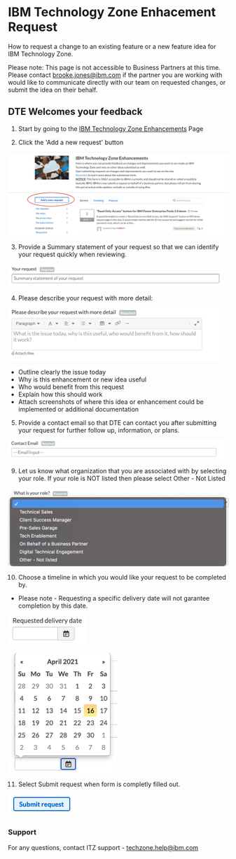 # IBM Technology Zone Enhacement Request

How to request a change to an existing feature or a new feature idea for IBM Technology Zone.

Please note: This page is not accessible to Business Partners at this time. Please contact brooke.jones@ibm.com if the partner you are working with would like to communicate directly with our team on requested changes, or submit the idea on their behalf. 

## DTE Welcomes your feedback

1.  Start by going to the [IBM Technology Zone Enhancements](https://itz-enhancements.ideas.aha.io/portal_session/new) Page

2.  Click the 'Add a new request' button 

![IBM Technology Zone new request button](Images/IBM-enhancement-page.png)

3. Provide a Summary statement of your request so that we can identify your request quickly when reviewing. 

![summary statement](Images/aha-yourrequest.png)

4. Please describe your request with more detail:

![Describe your request](Images/aha-describerequest.png)

* Outline clearly the issue today
* Why is this enhancement or new idea useful
* Who would benefit from this request
* Explain how this should work
* Attach screenshots of where this idea or enhancement could be implemented or additional documentation


5. Provide a contact email so that DTE can contact you after submitting your request for further follow up, information, or plans. 

![Contact Email](Images/aha-contactemail.png)

9. Let us know what organization that you are associated with by selecting your role. If your role is NOT listed then please select Other - Not Listed

![Select role](Images/ahaform-role.png)

10.  Choose a timeline in which you would like your request to be completed by. 
* Please note - Requesting a specific delivery date will not garantee completion by this date.

![Request date](Images/aha-requestdeliverydate.png)

![choose request date](Images/aha-chooserequesteddate.png)

11. Select Submit request when form is completly filled out. 

![Submit request button](Images/aha-submitbutton.png)

### Support

For any questions, contact ITZ support - techzone.help@ibm.com


